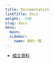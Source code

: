 ```yaml
---
title: Documentation
linkTitle: Docs
weight: -250
slug: docs
menu:
  main:
  sidebar:
    name: 資料一覧
---
```


* [組立資料](./assembly)